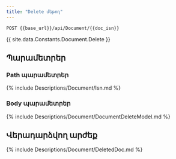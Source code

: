 ```yaml
---
title: "Delete մեթոդ" 
---
```


`POST {{base_url}}/api/Document/{{doc_isn}}`

{{ site.data.Constants.Document.Delete }}

## Պարամետրեր

### Path պարամետրեր

{% include Descriptions/Document/Isn.md %}

### Body պարամետրեր

{% include Descriptions/Document/DocumentDeleteModel.md %}

## Վերադարձվող արժեք

{% include Descriptions/Document/DeletedDoc.md %}